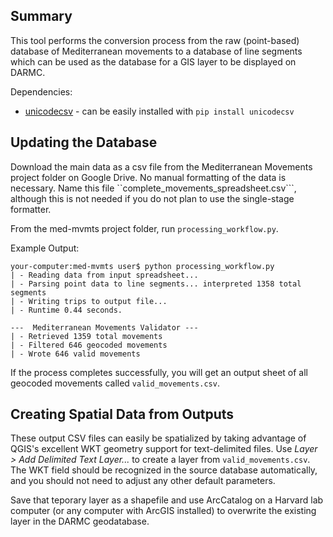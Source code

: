 Summary
--------------
This tool performs the conversion process from the raw (point-based) database of Mediterranean movements to a database of line segments which can be used as the database for a GIS layer to be displayed on DARMC.

Dependencies:
* [unicodecsv](https://github.com/jdunck/python-unicodecsv) - can be easily installed with ```pip install unicodecsv```

Updating the Database
--------------------
Download the main data as a csv file from the Mediterranean Movements project folder on Google Drive. No manual formatting of the data is necessary. Name this file ``complete_movements_spreadsheet.csv```, although this is not needed if you do not plan to use the single-stage formatter.

From the med-mvmts project folder, run ```processing_workflow.py```.

Example Output:
```
your-computer:med-mvmts user$ python processing_workflow.py
| - Reading data from input spreadsheet...
| - Parsing point data to line segments... interpreted 1358 total segments
| - Writing trips to output file...
| - Runtime 0.44 seconds.

---  Mediterranean Movements Validator ---
| - Retrieved 1359 total movements
| - Filtered 646 geocoded movements
| - Wrote 646 valid movements
```

If the process completes successfully, you will get an output sheet of all geocoded movements called ```valid_movements.csv```.


Creating Spatial Data from Outputs 
-------------------- 
These output CSV files can easily be spatialized by taking advantage of QGIS's excellent WKT geometry support for text-delimited files. Use *Layer > Add Delimited Text Layer...* to create a layer from ```valid_movements.csv```. The WKT field should be recognized in the source database automatically, and you should not need to adjust any other default parameters.

Save that teporary layer as a shapefile and use ArcCatalog on a Harvard lab computer (or any computer with ArcGIS installed) to overwrite the existing layer in the DARMC geodatabase.
